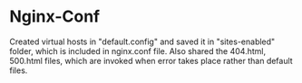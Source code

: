 # Nginx-Conf
Created virtual hosts in "default.config" and saved it in "sites-enabled" folder, which is included in nginx.conf file.
Also shared the 404.html, 500.html files, which are invoked when error takes place rather than default files.
